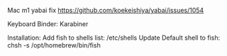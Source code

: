 Mac m1 yabai fix
https://github.com/koekeishiya/yabai/issues/1054

Keyboard Binder:
Karabiner


Installation:
  Add fish to shells list: /etc/shells
  Update Default shell to fish: chsh -s /opt/homebrew/bin/fish
